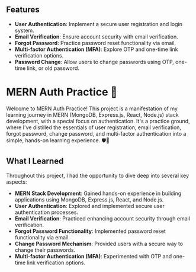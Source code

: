 ## Features

- **User Authentication**: Implement a secure user registration and login system.
- **Email Verification**: Ensure account security with email verification.
- **Forgot Password**: Practice password reset functionality via email.
- **Multi-factor Authentication (MFA)**: Explore OTP and one-time link verification options.
- **Password Change**: Allow users to change passwords using OTP, one-time link, or old password.
# MERN Auth Practice 🚀

Welcome to MERN Auth Practice! This project is a manifestation of my learning journey in MERN (MongoDB, Express.js, React, Node.js) stack development, with a special focus on authentication. It's a practice ground, where I've distilled the essentials of user registration, email verification, forgot password, change password, and multi-factor authentication into a simple, hands-on learning experience. 🛡️🔐

## What I Learned

Throughout this project, I had the opportunity to dive deep into several key aspects:

- **MERN Stack Development**: Gained hands-on experience in building applications using MongoDB, Express.js, React, and Node.js.
- **User Authentication**: Explored and implemented secure user authentication processes.
- **Email Verification**: Practiced enhancing account security through email verification.
- **Forgot Password Functionality**: Implemented password reset functionality via email.
- **Change Password Mechanism**: Provided users with a secure way to change their passwords.
- **Multi-factor Authentication (MFA)**: Experimented with OTP and one-time link verification options.
